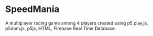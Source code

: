 # SpeedMania
A multiplayer racing game among 4 players created using p5.play.js, p5dom.js, p5js, HTML, Firebase Real Time Database.

